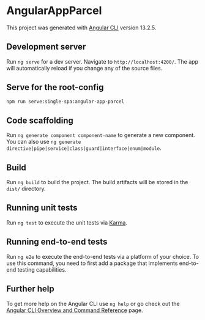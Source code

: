 # AngularAppParcel

This project was generated with [Angular CLI](https://github.com/angular/angular-cli) version 13.2.5.

## Development server

Run `ng serve` for a dev server. Navigate to `http://localhost:4200/`. The app will automatically reload if you change any of the source files.

## Serve for the root-config

```sh
npm run serve:single-spa:angular-app-parcel
```

## Code scaffolding

Run `ng generate component component-name` to generate a new component. You can also use `ng generate directive|pipe|service|class|guard|interface|enum|module`.

## Build

Run `ng build` to build the project. The build artifacts will be stored in the `dist/` directory.

## Running unit tests

Run `ng test` to execute the unit tests via [Karma](https://karma-runner.github.io).

## Running end-to-end tests

Run `ng e2e` to execute the end-to-end tests via a platform of your choice. To use this command, you need to first add a package that implements end-to-end testing capabilities.

## Further help

To get more help on the Angular CLI use `ng help` or go check out the [Angular CLI Overview and Command Reference](https://angular.io/cli) page.
